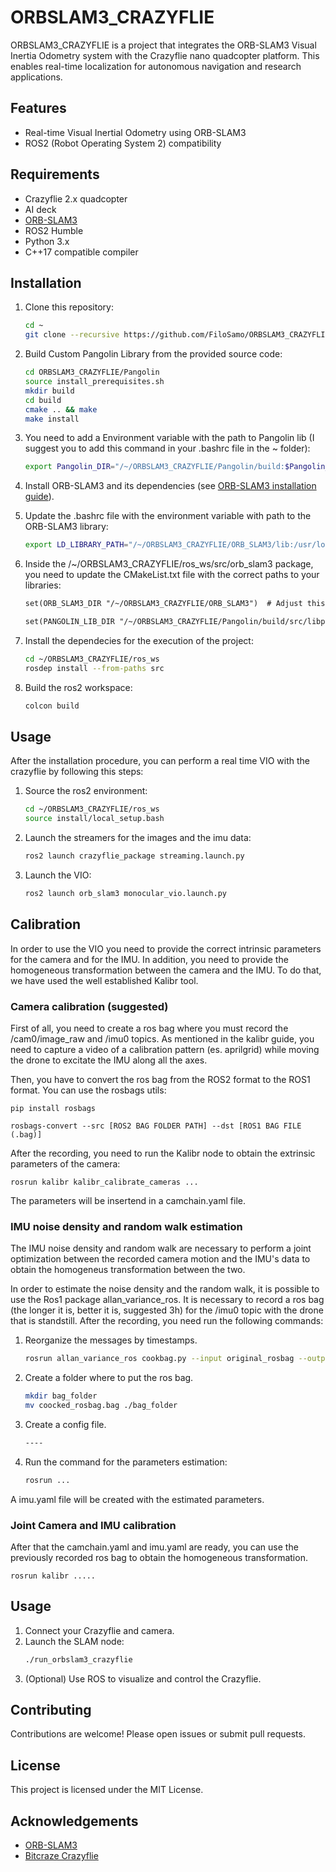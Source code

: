 # ORBSLAM3_CRAZYFLIE

ORBSLAM3_CRAZYFLIE is a project that integrates the ORB-SLAM3 Visual Inertia Odometry system with the Crazyflie nano quadcopter platform. This enables real-time localization for autonomous navigation and research applications.

## Features

- Real-time Visual Inertial Odometry using ORB-SLAM3
- ROS2 (Robot Operating System 2) compatibility

## Requirements

- Crazyflie 2.x quadcopter
- AI deck
- [ORB-SLAM3](https://github.com/UZ-SLAMLab/ORB_SLAM3)
- ROS2 Humble
- Python 3.x
- C++17 compatible compiler

## Installation

1. Clone this repository:
    ```bash
    cd ~
    git clone --recursive https://github.com/FiloSamo/ORBSLAM3_CRAZYFLIE.git
    ```
2. Build Custom Pangolin Library from the provided source code:
    ```bash
    cd ORBSLAM3_CRAZYFLIE/Pangolin
    source install_prerequisites.sh
    mkdir build
    cd build
    cmake .. && make
    make install
    ```

3. You need to add a Environment variable with the path to Pangolin lib (I suggest you to add this command in your .bashrc file in the ~ folder):
    ```bash
    export Pangolin_DIR="/~/ORBSLAM3_CRAZYFLIE/Pangolin/build:$Pangolin_DIR"
    ```

4. Install ORB-SLAM3 and its dependencies (see [ORB-SLAM3 installation guide](https://github.com/UZ-SLAMLab/ORB_SLAM3)).

5. Update the .bashrc file with the environment variable with path to the ORB-SLAM3 library:
    ```bash
    export LD_LIBRARY_PATH="/~/ORBSLAM3_CRAZYFLIE/ORB_SLAM3/lib:/usr/local/lib:$LD_LIBRARY_PATH"
    ```

6. Inside the /~/ORBSLAM3_CRAZYFLIE/ros_ws/src/orb_slam3 package, you need to update the CMakeList.txt file with the correct paths to your libraries:
    ```txt
    set(ORB_SLAM3_DIR "/~/ORBSLAM3_CRAZYFLIE/ORB_SLAM3")  # Adjust this to your ORB_SLAM3 directory

    set(PANGOLIN_LIB_DIR "/~/ORBSLAM3_CRAZYFLIE/Pangolin/build/src/libpangolin.so")  # Adjust this to your Pangolin lib path
    ```

7. Install the dependecies for the execution of the project:
    ```bash
    cd ~/ORBSLAM3_CRAZYFLIE/ros_ws
    rosdep install --from-paths src
    ```
8. Build the ros2 workspace:
    ```bash
    colcon build
    ```

## Usage

After the installation procedure, you can perform a real time VIO with the crazyflie by following this steps:

1. Source the ros2 environment:
    ```bash
    cd ~/ORBSLAM3_CRAZYFLIE/ros_ws
    source install/local_setup.bash
    ```    
2. Launch the streamers for the images and the imu data:
    ```bash
    ros2 launch crazyflie_package streaming.launch.py
    ```  

3. Launch the VIO:
    ```bash
    ros2 launch orb_slam3 monocular_vio.launch.py
    ```  
## Calibration

In order to use the VIO you need to provide the correct intrinsic parameters for the camera and for the IMU. In addition, you need to provide the homogeneous transformation between the camera and the IMU. To do that, we have used the well established Kalibr tool.

### Camera calibration (suggested)

First of all, you need to create a ros bag where you must record the /cam0/image_raw and /imu0 topics. As mentioned in the kalibr guide, you need to capture a video of a calibration pattern (es. aprilgrid) while moving the drone to excitate the IMU along all the axes.

Then, you have to convert the ros bag from the ROS2 format to the ROS1 format. You can use the rosbags utils:

    pip install rosbags

    rosbags-convert --src [ROS2 BAG FOLDER PATH] --dst [ROS1 BAG FILE (.bag)]

After the recording, you need to run the Kalibr node to obtain the extrinsic parameters of the camera:

    rosrun kalibr kalibr_calibrate_cameras ...

The parameters will be insertend in a camchain.yaml file.

### IMU noise density and random walk estimation

The IMU noise density and random walk are necessary to perform a joint optimization between the recorded camera motion and the IMU's data to obtain the homogeneus transformation between the two.

In order to estimate the noise density and the random walk, it is possible to use the Ros1 package allan_variance_ros. It is necessary to record a ros bag (the longer it is, better it is, suggested 3h) for the /imu0 topic with the drone that is standstill. After the recording, you need run the following commands:

1. Reorganize the messages by timestamps.
    ```bash
    rosrun allan_variance_ros cookbag.py --input original_rosbag --output cooked_rosbag.bag
    ```

2. Create a folder where to put the ros bag.
    ```bash
    mkdir bag_folder
    mv coocked_rosbag.bag ./bag_folder
    ```
3. Create a config file.
    ```bash
    ----
    ```

4. Run the command for the parameters estimation:
    ```bash
    rosrun ...
    ```

A imu.yaml file will be created with the estimated parameters.

### Joint Camera and IMU calibration

After that the camchain.yaml and imu.yaml are ready, you can use the previously recorded ros bag to obtain the homogeneous transformation. 

    rosrun kalibr .....

## Usage

1. Connect your Crazyflie and camera.
2. Launch the SLAM node:
    ```bash
    ./run_orbslam3_crazyflie
    ```
3. (Optional) Use ROS to visualize and control the Crazyflie.

## Contributing

Contributions are welcome! Please open issues or submit pull requests.

## License

This project is licensed under the MIT License.

## Acknowledgements

- [ORB-SLAM3](https://github.com/UZ-SLAMLab/ORB_SLAM3)
- [Bitcraze Crazyflie](https://www.bitcraze.io/)
